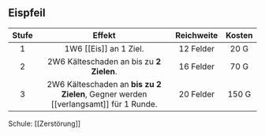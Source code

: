 ## Eispfeil

| **Stufe** |                                     **Effekt**                                      | **Reichweite** | **Kosten** |
| :-------: | :---------------------------------------------------------------------------------: | :------------: | :--------: |
|     1     |                               1W6 [[Eis]] an 1 Ziel.                                |   12 Felder    |    20 G    |
|     2     |                      2W6 Kälteschaden an bis zu **2 Zielen**.                       |   16 Felder    |    70 G    |
|     3     | 2W6 Kälteschaden an **bis zu 2 Zielen**, Gegner werden [[verlangsamt]] für 1 Runde. |   20 Felder    |   150 G    |

Schule: [[Zerstörung]]
